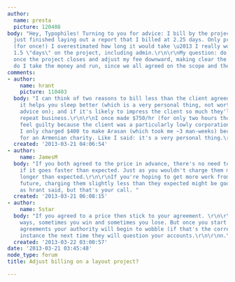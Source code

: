 ```yaml
---
author:
  name: presta
  picture: 120408
body: "Hey, Typophiles! Turning to you for advice: I bill by the project, and have
  just finished laying out a report that I billed at 2.25 days. Only problem is that
  (for once!) I overestimated how long it would take \u2013 I really worked about
  1.5 \"days\" on the project, including admin.\r\n\r\nMy question: do I follow-up
  once the project closes and adjust my fee downward, making clear the reason? Or
  do I take the money and run, since we all agreed on the scope and the rate in advance? "
comments:
- author:
    name: hrant
    picture: 110403
  body: "I can think of two reasons to bill less than the client agreed to pay: if
    it helps you sleep better (which is a very personal thing, not worth asking for
    advice on); and if it's likely to impress the client so much they'll give you
    repeat business.\r\n\r\nI once made $750/hr (for only two hours though) but didn't
    feel guilty because the client was a particularly lowly corporation... In contrast,
    I only charged $400 to make Arasan (which took me ~3 man-weeks) because it was
    for an Armenian charity. Like I said: it's a very personal thing.\r\n\r\nhhp\r\n"
  created: '2013-03-21 04:06:54'
- author:
    name: JamesM
  body: "If you both agreed to the price in advance, there's no need to charge less
    if it goes faster than expected. Just as you wouldn't charge them more if it took
    longer than expected.\r\n\r\nIf you're hoping to get more work from them in the
    future, charging them slightly less than they expected might be good public relations,
    as hrant said, but that's your call. "
  created: '2013-03-21 06:08:15'
- author:
    name: 5star
  body: "If you agreed to a price then stick to your agreement. \r\n\r\nIt cuts both
    ways, sometimes you win and sometimes you lose. But once you start changing your
    agreements your authority will begin to wobble (if that's the correct word). For
    instance the next time they will question your accounts.\r\n\r\nn.\r\n\r\n "
  created: '2013-03-22 03:00:57'
date: '2013-03-21 03:45:48'
node_type: forum
title: Adjust billing on a layout project?

---
```

